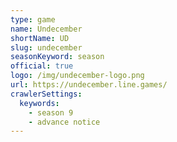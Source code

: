 ```yaml
---
type: game
name: Undecember
shortName: UD
slug: undecember
seasonKeyword: season
official: true
logo: /img/undecember-logo.png
url: https://undecember.line.games/
crawlerSettings:
  keywords:
    - season 9
    - advance notice
---
```

